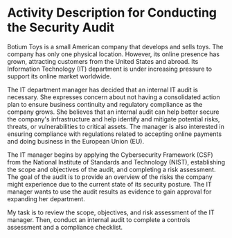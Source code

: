# Activity Description for Conducting the Security Audit


Botium Toys is a small American company that develops and sells toys. The company has only one physical location. However, its online presence has grown, attracting customers from the United States and abroad. Its Information Technology (IT) department is under increasing pressure to support its online market worldwide.

The IT department manager has decided that an internal IT audit is necessary. She expresses concern about not having a consolidated action plan to ensure business continuity and regulatory compliance as the company grows. She believes that an internal audit can help better secure the company's infrastructure and help identify and mitigate potential risks, threats, or vulnerabilities to critical assets. The manager is also interested in ensuring compliance with regulations related to accepting online payments and doing business in the European Union (EU).

The IT manager begins by applying the Cybersecurity Framework (CSF) from the National Institute of Standards and Technology (NIST), establishing the scope and objectives of the audit, and completing a risk assessment. The goal of the audit is to provide an overview of the risks the company might experience due to the current state of its security posture. The IT manager wants to use the audit results as evidence to gain approval for expanding her department.

My task is to review the scope, objectives, and risk assessment of the IT manager. Then, conduct an internal audit to complete a controls assessment and a compliance checklist.
